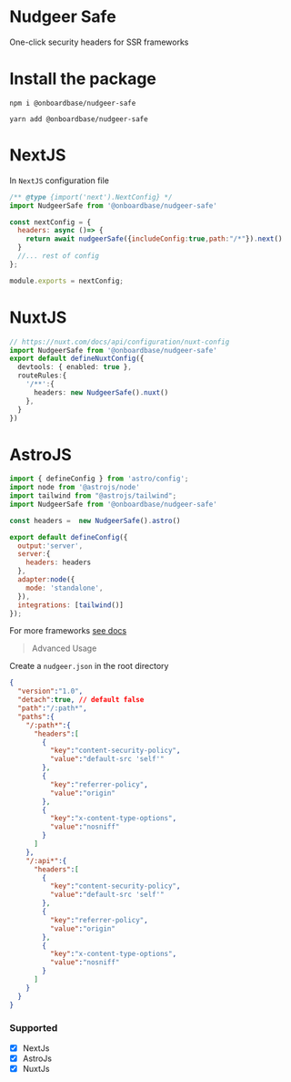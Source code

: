 # Nudgeer Safe

One-click security headers for SSR frameworks

# Install the package

```Text npm
npm i @onboardbase/nudgeer-safe
```
```Text yarn
yarn add @onboardbase/nudgeer-safe
```

# NextJS

In `NextJS` configuration file

```js nextjs.config.js
/** @type {import('next').NextConfig} */
import NudgeerSafe from '@onboardbase/nudgeer-safe'

const nextConfig = {
  headers: async ()=> {
    return await nudgeerSafe({includeConfig:true,path:"/*"}).next()
  }
  //... rest of config
};

module.exports = nextConfig;
```

# NuxtJS

```ts nuxt.config.ts
// https://nuxt.com/docs/api/configuration/nuxt-config
import NudgeerSafe from '@onboardbase/nudgeer-safe'
export default defineNuxtConfig({
  devtools: { enabled: true },
  routeRules:{
    '/**':{
      headers: new NudgeerSafe().nuxt()
    },
  }
})

```

# AstroJS

```js astro.config.mjs
import { defineConfig } from 'astro/config';
import node from '@astrojs/node'
import tailwind from "@astrojs/tailwind";
import NudgeerSafe from '@onboardbase/nudgeer-safe'

const headers =  new NudgeerSafe().astro()

export default defineConfig({
  output:'server',
  server:{
    headers: headers
  },
  adapter:node({
    mode: 'standalone',
  }),
  integrations: [tailwind()]
});
```
For more frameworks [see docs](https://docs.nudgeer.com)

> Advanced Usage

Create a `nudgeer.json` in the root directory

```json
{
  "version":"1.0",
  "detach":true, // default false
  "path":"/:path*",
  "paths":{
    "/:path*":{
      "headers":[
        {
          "key":"content-security-policy",
          "value":"default-src 'self'"
        },
        {
          "key":"referrer-policy",
          "value":"origin"
        },
        {
          "key":"x-content-type-options",
          "value":"nosniff"
        }
      ]
    },
    "/:api*":{
      "headers":[
        {
          "key":"content-security-policy",
          "value":"default-src 'self'"
        },
        {
          "key":"referrer-policy",
          "value":"origin"
        },
        {
          "key":"x-content-type-options",
          "value":"nosniff"
        }
      ]
    }
  }
}

```

### Supported

- [x] NextJs
- [x] AstroJs
- [x] NuxtJs
